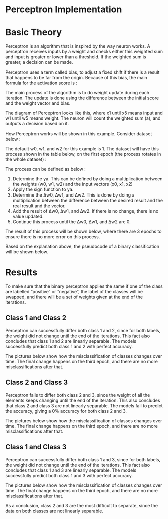 # Perceptron Implementation

# Basic Theory

Perceptron is an algorithm that is inspired by the way neuron works. A perceptron receives inputs by a weight and checks either this weighted sum and input is greater or lower than a threshold. If the weighted sum is greater, a decision can be made.

Perceptron uses a term called bias, to adjust a fixed shift if there is a result that happens to be far from the origin. Because of this bias, the main formula for the activation score is :

The main process of the algorithm is to do weight update during each iteration. The update is done using the difference between the initial score and the weight vector and bias.

The diagram of Perceptron looks like this, where x1 until x5 means input and w1 until w5 means weight. The neuron will count the weighted sum (a), and outputs a decision based on it.

How Perceptron works will be shown in this example. Consider dataset below :

The default w0, w1, and w2 for this example is 1. The dataset will have this process shown in the table below, on the first epoch (the process rotates in the whole dataset) :

The process can be defined as below :
1. Determine the ya. This can be defined by doing a multiplication between the weights (w0, w1, w2) and the input vectors (x0, x1, x2)
2. Apply the sign function to ya.
3. Determine the Δw0, Δw1, and Δw2. This is done by doing a multiplication between the difference between the desired result and the real result and the vector.
4. Add the result of Δw0, Δw1, and Δw2. If there is no change, there is no value updated.
5. Continue this process until the Δw0, Δw1, and Δw2 are 0.

The result of this process will be shown below, where there are 3 epochs to ensure there is no more error on this process.

Based on the explanation above, the pseudocode of a binary classification will be shown below.

# Results

To make sure that the binary perceptron applies the same if one of the class are labelled “positive” or “negative”, the label of the classes will be swapped, and there will be a set of weights given at the end of the iterations.

## Class 1 and Class 2

Perceptron can successfully differ both class 1 and 2, since for both labels, the weight did not change until the end of the iterations. This fact also concludes that class 1 and 2 are linearly separable. The models successfully predict both class 1 and 2 with perfect accuracy.

The pictures below show how the misclassification of classes changes over time. The final change happens on the third epoch, and there are no more misclassifications after that.

## Class 2 and Class 3

Perceptron fails to differ both class 2 and 3, since the weight of all the elements keeps changing until the end of the iteration. This also concludes that class 2 and class 3 are not linearly separable. The models fail to predict the accuracy, giving a 0% accuracy for both class 2 and 3.

The pictures below show how the misclassification of classes changes over time. The final change happens on the third epoch, and there are no more misclassifications after that.

## Class 1 and Class 3

Perceptron can successfully differ both class 1 and 3, since for both labels, the weight did not change until the end of the iterations. This fact also concludes that class 1 and 3 are linearly separable. The models successfully predict both class 1 and 3 with perfect accuracy.

The pictures below show how the misclassification of classes changes over time. The final change happens on the third epoch, and there are no more misclassifications after that.

As a conclusion, class 2 and 3 are the most difficult to separate, since the data on both classes are not linearly separable.
